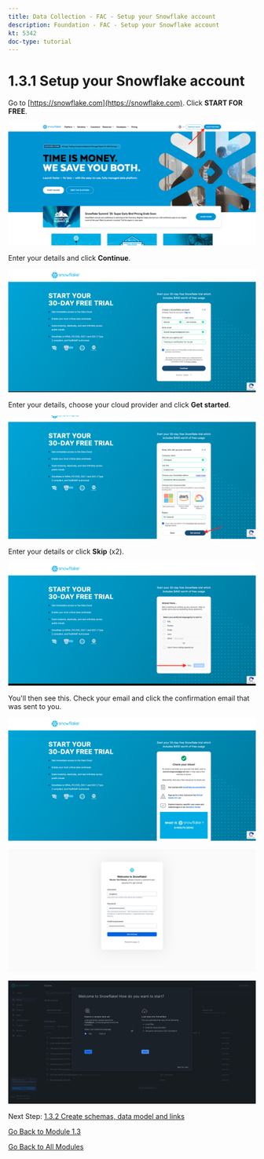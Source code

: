 ```yaml
---
title: Data Collection - FAC - Setup your Snowflake account
description: Foundation - FAC - Setup your Snowflake account
kt: 5342
doc-type: tutorial
---
```

# 1.3.1 Setup your Snowflake account

Go to [https://snowflake.com](https://snowflake.com). Click **START FOR FREE**.

![FAC](./images/sf1.png)

Enter your details and click **Continue**.

![FAC](./images/sf2.png)

Enter your details, choose your cloud provider and click **Get started**.

![FAC](./images/sf3.png)

Enter your details or click **Skip** (x2).

![FAC](./images/sf4.png)

You'll then see this. Check your email and click the confirmation email that was sent to you.

![FAC](./images/sf5.png)


![FAC](./images/sf6.png)


![FAC](./images/sf7.png)





Next Step: [1.3.2 Create schemas, data model and links](./ex2.md)

[Go Back to Module 1.3](./fac.md)

[Go Back to All Modules](../../../overview.md)

